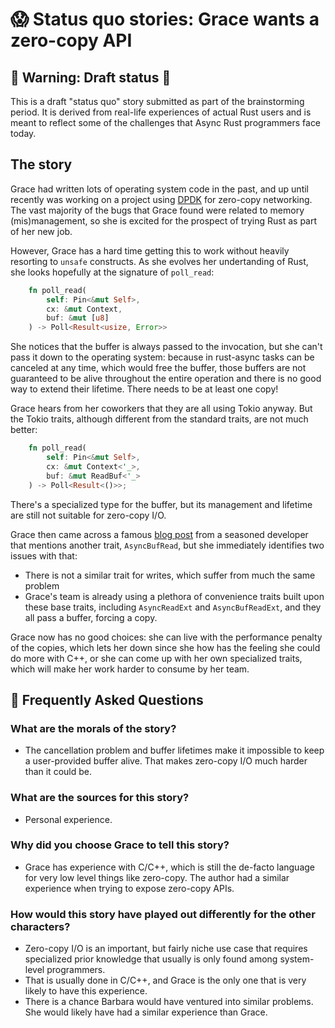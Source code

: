 # 😱 Status quo stories: Grace wants a zero-copy API

[Alan]: ../../characters/alan.md
[Grace]: ../../characters/grace.md
[Niklaus]: ../../characters/niklaus.md
[Barbara]: ../../characters/barbara.md

## 🚧 Warning: Draft status 🚧

This is a draft "status quo" story submitted as part of the brainstorming period. It is derived from real-life experiences of actual Rust users and is meant to reflect some of the challenges that Async Rust programmers face today.

## The story

Grace had written lots of operating system code in the past, and up until recently was working on a project using [DPDK](https://www.dpdk.org/) for zero-copy networking. The vast majority of the bugs
that Grace found were related to memory (mis)management, so she is excited for the prospect of trying Rust as part of her new job.

However, Grace has a hard time getting this to work without heavily resorting to `unsafe` constructs. As she evolves her undertanding of Rust, she looks hopefully at the signature of `poll_read`:

```rust
    fn poll_read(
        self: Pin<&mut Self>,
        cx: &mut Context,
        buf: &mut [u8]
    ) -> Poll<Result<usize, Error>>
```

She notices that the buffer is always passed to the invocation, but she can't pass it down to the operating system: because in rust-async tasks can be canceled at any time, which would
free the buffer, those buffers are not guaranteed to be alive throughout the entire operation and there is no good way to extend their lifetime. There needs to be at least one copy!

Grace hears from her coworkers that they are all using Tokio anyway. But the Tokio traits, although different from the standard traits, are not much better:

```rust
    fn poll_read(
        self: Pin<&mut Self>,
        cx: &mut Context<'_>,
        buf: &mut ReadBuf<'_>
    ) -> Poll<Result<()>>;
```

There's a specialized type for the buffer, but its management and lifetime are still not suitable for zero-copy I/O.

Grace then came across a famous [blog post](https://boats.gitlab.io/blog/post/io-uring/) from a seasoned developer that mentions
another trait, `AsyncBufRead`, but she immediately identifies two issues with that:

* There is not a similar trait for writes, which suffer from much the same problem
* Grace's team is already using a plethora of convenience traits built upon these base traits, including `AsyncReadExt` and `AsyncBufReadExt`,
  and they all pass a buffer, forcing a copy.

Grace now has no good choices: she can live with the performance penalty of the copies, which lets her down since she how has the feeling she
could do more with C++, or she can come up with her own specialized traits, which will make her work harder to consume by her team.

## 🤔 Frequently Asked Questions

### **What are the morals of the story?**

* The cancellation problem and buffer lifetimes make it impossible to keep a user-provided buffer alive. That makes zero-copy I/O much harder
than it could be.

### **What are the sources for this story?**

* Personal experience.

### **Why did you choose Grace to tell this story?**

* Grace has experience with C/C++, which is still the de-facto language for very low level things like zero-copy. The author had a similar experience
when trying to expose zero-copy APIs.

### **How would this story have played out differently for the other characters?**

* Zero-copy I/O is an important, but fairly niche use case that requires specialized prior knowledge that usually is only found among system-level
  programmers.
* That is usually done in C/C++, and Grace is the only one that is very likely to have this experience.
* There is a chance Barbara would have ventured into similar problems. She would likely have had a similar experience than Grace.

[character]: ../../characters.md
[status quo stories]: ../status_quo.md
[htvsq]: ../status_quo.md
[cannot be wrong]: ../../how_to_vision/comment.md#comment-to-understand-or-improve-not-to-negate-or-dissuade
